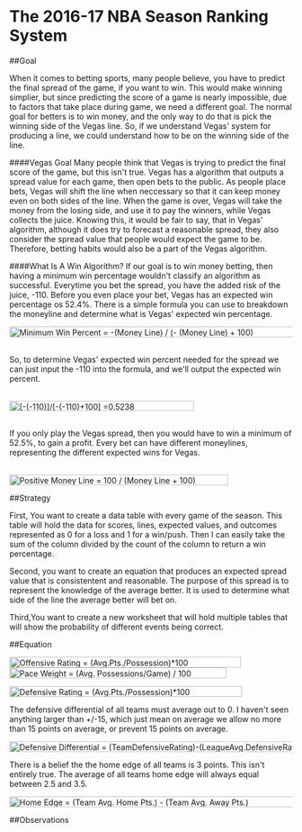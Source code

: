 # The 2016-17 NBA Season Ranking System</br>
##Goal

When it comes to betting sports, many people believe, you have to predict the final spread of the game, if you want to win. This would make winning simplier, but since predicting the score of a game is nearly impossible, due to factors that take place during game, we need a different goal. The normal goal for betters is to win money, and the only way to do that is pick the winning side of the Vegas line. So, if we understand Vegas' system for producing a line, we could understand how to be on the winning side of the line.

####Vegas Goal
Many people think that Vegas is trying to predict the final score of the game, but this isn't true. Vegas has a algorithm that outputs a spread value for each game, then open bets to the public. As people place bets, Vegas will shift the line when neccessary so that it can keep money even on both sides of the line. When the game is over, Vegas will take the money from the losing side, and use it to pay the winners, while Vegas collects the juice. Knowing this, it would be fair to say, that in Vegas' algorithm, although it does try to forecast a reasonable spread, they also consider the spread value that people would expect the game to be. Therefore, betting habits would also be a part of the Vegas algorithm.

####What Is A Win Algorithm?
If our goal is to win money betting, then having a minimum win percentage wouldn't classify an algorithm as successful. Everytime you bet the spread, you have the added risk of the juice, -110. Before you even place your bet, Vegas has an expected win percentage os 52.4%. There is a simple formula you can use to breakdown the moneyline and determine what is Vegas' expected win percentage.

<img src="http://www.sciweavers.org/tex2img.php?eq=Minimum%20Win%20Percent%20%3D%20-%28Money%20Line%29%20%2F%20%28-%20%28Money%20Line%29%20%2B%20100%29&bc=White&fc=Black&im=jpg&fs=12&ff=arev&edit=0" align="center" border="0" alt="Minimum Win Percent = -(Money Line) / (- (Money Line) + 100)" width="522" height="19" /> </br></br>

So, to determine Vegas' expected win percent needed for the spread we can just input the -110 into the formula, and we'll output the expected win percent.</br></br>

<img src="http://www.sciweavers.org/tex2img.php?eq=%5B-%28-110%29%5D%2F%5B-%28-110%29%2B100%5D%20%3D0.5238&bc=White&fc=Black&im=jpg&fs=12&ff=arev&edit=0" align="center" border="0" alt="[-(-110)]/[-(-110)+100] =0.5238" width="328" height="18" /></br></br>

If you only play the Vegas spread, then you would have to win a minimum of 52.5%, to gain a profit. Every bet can have different moneylines, representing the different expected wins for Vegas.</br></br>

<img src="http://www.sciweavers.org/tex2img.php?eq=Positive%20Money%20Line%20%3D%20100%20%2F%20%28Money%20Line%20%2B%20100%29&bc=White&fc=Black&im=jpg&fs=12&ff=arev&edit=0" align="center" border="0" alt="Positive Money Line = 100 / (Money Line + 100)" width="389" height="19" /></br>

##Strategy

First, You want to create a data table with every game of the season. This table will hold the data for scores, lines, expected values, and outcomes represented as 0 for a loss and 1 for a win/push. Then I can easily take the sum of the column divided by the count of the column to return a win percentage.</br>

Second, you want to create an equation that produces an expected spread value that is consistentent and reasonable. The purpose of this spread is to represent the knowledge of the average better. It is used to determine what side of the line the average better will bet on.</br>

Third,You want to create a new worksheet that will hold multiple tables that will show the probability of different events being correct.

##Equation

<!-- Offensive Rating -->

<img src="http://www.sciweavers.org/tex2img.php?eq=Offensive%20Rating%20%3D%20%28Avg.Pts.%2FPossession%29%2A100&bc=White&fc=Black&im=jpg&fs=12&ff=arev&edit=0" align="center" border="0" alt="Offensive Rating = (Avg.Pts./Possession)*100" width="412" height="19" />

<!-- Pace -->

<img src="http://www.sciweavers.org/tex2img.php?eq=Pace%20Weight%20%3D%20%28Avg.%20Possessions%2FGame%29%20%2F%20100&bc=White&fc=Black&im=jpg&fs=12&ff=arev&edit=0" align="center" border="0" alt="Pace Weight = (Avg. Possessions/Game) / 100" width="386" height="19" />

<!-- Defensive Rating -->

<img src="http://www.sciweavers.org/tex2img.php?eq=Defensive%20Rating%20%3D%20%28Avg.Pts.%2FPossession%29%2A100&bc=White&fc=Black&im=jpg&fs=12&ff=arev&edit=0" align="center" border="0" alt="Defensive Rating = (Avg.Pts./Possession)*100" width="414" height="19" /></br>

The defensive differential of all teams must average out to 0. I haven't seen anything larger than +/-15, which just mean on average we allow no more than 15 points on average, or prevent 15 points on average.</br>

<img src="http://www.sciweavers.org/tex2img.php?eq=Defensive%20Differential%20%3D%20%28TeamDefensiveRating%29-%28LeagueAvg.DefensiveRating%29&bc=White&fc=Black&im=jpg&fs=12&ff=arev&edit=0" align="center" border="0" alt="Defensive Differential = (TeamDefensiveRating)-(LeagueAvg.DefensiveRating)" width="712" height="19" />

<!-- Home Edge -->

There is a belief the the home edge of all teams is 3 points. This isn't entirely true. The average of all teams home edge will always equal between 2.5 and 3.5.</br>

<img src="http://www.sciweavers.org/tex2img.php?eq=Home%20Edge%20%3D%20%28Team%20Avg.%20Home%20Pts.%29%20-%20%28Team%20Avg.%20Away%20Pts.%29&bc=White&fc=Black&im=jpg&fs=12&ff=arev&edit=0" align="center" border="0" alt="Home Edge = (Team Avg. Home Pts.) - (Team Avg. Away Pts.)" width="508" height="19" />

<!-- Strength of Schedule -->

<!-- Team Rating -->

##Observations

